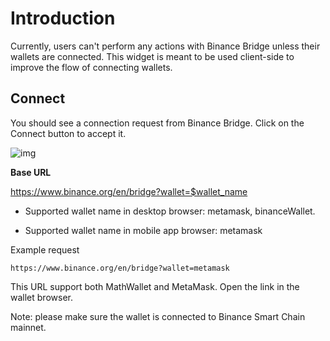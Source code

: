 # Introduction

Currently, users can't perform any actions with Binance Bridge unless their wallets are connected. This widget is meant to be used client-side to improve the flow of connecting wallets.


## Connect

You should see a connection request from Binance Bridge. Click on the Connect button to accept it.

![img](https://lh3.googleusercontent.com/BUHkPydTlqrvXGrcc0uTmf_JItIBC0EKEjpOjZJQjhevnuDDLff-Dv37TTBG-r1vo4Icwth-p3um5FUIkElbuOmDj7hsk7ypEJkn9yx_HBvLMaTjtlN909R_VEjXK74TTMZ7UdtZ)

**Base URL**

<https://www.binance.org/en/bridge?wallet=$wallet_name>

* Supported wallet name in desktop browser: metamask, binanceWallet.

* Supported wallet name in mobile app browser: metamask


Example request

```
https://www.binance.org/en/bridge?wallet=metamask
```

This URL support both MathWallet and MetaMask. Open the link in the wallet browser.

Note: please make sure the wallet is connected to Binance Smart Chain mainnet.


